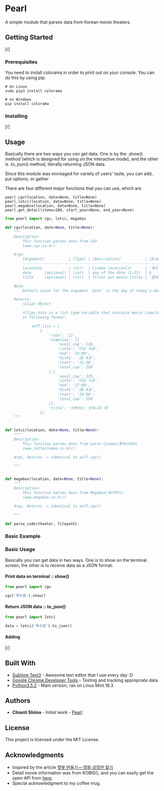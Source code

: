 # Pearl

A simple module that parses data from Korean movie theaters.


## Getting Started

[/]

### Prerequisites

You need to install colorama in order to print out on your console. You can do this by using pip:


```
# on Linux
sudo pip3 install colorama

# on Windows
pip install colorama
```

### Installing

[/]

## Usage

Basically there are two ways you can get data. One is by the .show() method (which is designed for using on the interactive mode), and the other is .to_json() method, literally returning JSON data.

Since this module was envisaged for variety of users' taste, you can add, put options, or gather

There are four different major functions that you can use, which are

```
pearl.cgv(location, date=None, title=None)
pearl.lotci(location, data=None, title=None)
pearl.megabox(location, data=None, title=None)
pearl.get_detail(items=100, start_year=None, end_year=None)
```


```python
from pearl import cgv, lotci, megabox
```

```python
def cgv(location, date=None, title=None):
    """
    Description:
        This function parses data from CGV
        (www.cgv.co.kr)

    Args:
        [Argument]           | [Type] | [Description]           | [Example]
        ------------------------------------------------------------------
        locations            | (str)  | Cinema location(s)      | '북수원'
        date      (optional) | (int)  | day of the date (1~31)  | 8
        title     (optional) | (str)  | filter out movie titles | '플레이어'

    Note:
        Default value for the argument `date` is the day of today's date.

    Returns:
        <Clip> Object

        <Clip>.data is a list type variable that contains movie timelines
        in following format:

            self.list = [
                {
                    'rate': '12',
                    'timeline': [{
                        'avail_cap': 216,
                        'cinfo': 'CGV 수원',
                        'end': '24:09',
                        'hinfo': '2D 8관',
                        'start': '21:30',
                        'total_cap': 250
                    },{
                        'avail_cap': 235,
                        'cinfo': 'CGV 수원',
                        'end': '27:09',
                        'hinfo': '2D 8관',
                        'start': '24:30',
                        'total_cap': 250
                    }],
                    'title': '어벤져스: 인피니티 워'
                }]
    """


def lotci(location, date=None, title=None):
    """
    Description:
        This function parses data from Lotte Cinema(롯데시네마)
        (www.lottecinema.co.kr/)

    Args, Returns -> identical to self.cgv()

    """


def megabox(location, date=None, title=None):
    """
    Description:
        This function parses data from Megabox(메가박스)
        (www.megabox.co.kr/)

    Args, Returns -> identical to self.cgv()

    """

def parse_code(theater, filepath):
```

### Basic Example



### Basic Usage

Basically you can get data in two ways. One is to show on the terminal screen, the other is to receive data as a JSON format.

#### Print data on terminal :: show()

```python
from pearl import cgv

cgv('북수원').show()
```

#### Return JSON data :: to_json()

```python
from pearl import lotci

data = lotci('북수원').to_json()
```

#### Adding 
[/]

## Built With

* [Sublime Text3](http://www.dropwizard.io/1.0.2/docs/) - Awesome text editor that I use every day :D
* [Google Chrome Developer Tools](https://maven.apache.org/) - Testing and tracking appropriate data
* [Python3.5.2](https://rometools.github.io/rome/) - Main version, ran on Linux Mint 18.3

## Authors

* **Chianti Shiina** - *Initial work* - [Pearl](https://github.com/ChiantiShiina/pearl)

## License

This project is licensed under the MIT License.

## Acknowledgments

* Inspired by the article [챗봇 만들기 — 영화 상영관 찾기](https://medium.com/bothub-studio-ko/%EC%B1%97%EB%B4%87-%EB%A7%8C%EB%93%A4%EA%B8%B0-%EC%98%81%ED%99%94-%EC%83%81%EC%98%81%EA%B4%80-%EC%B0%BE%EA%B8%B0-ec9bbff353d8)
* Detail movie information was from KOBIS(), and you can easily get the open API from [here](http://www.kobis.or.kr/kobisopenapi/).
* Special acknowledgment to my coffee mug.
